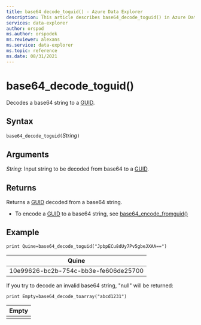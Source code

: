 ```yaml
---
title: base64_decode_toguid() - Azure Data Explorer
description: This article describes base64_decode_toguid() in Azure Data Explorer.
services: data-explorer
author: orspod
ms.author: orspodek
ms.reviewer: alexans
ms.service: data-explorer
ms.topic: reference 
ms.date: 08/31/2021
---
```

# base64_decode_toguid()

Decodes a base64 string to a [GUID](./scalar-data-types/guid.md).

## Syntax

`base64_decode_toguid(`*String*`)`

## Arguments

*String*: Input string to be decoded from base64 to a [GUID](./scalar-data-types/guid.md). 

## Returns

Returns a [GUID](./scalar-data-types/guid.md) decoded from a base64 string.

* To encode a [GUID](./scalar-data-types/guid.md) to a base64 string, see [base64_encode_fromguid()](base64-encode-fromguid-function.md)

## Example

<!-- csl: https://help.kusto.windows.net/Samples -->
```kusto
print Quine=base64_decode_toguid("JpbpECu8dUy7Pv5gbeJXAA==")  
```

|Quine|
|-----|
|10e99626-bc2b-754c-bb3e-fe606de25700|

If you try to decode an invalid base64 string, "null" will be returned:

<!-- csl: https://help.kusto.windows.net/Samples -->
```kusto
print Empty=base64_decode_toarray("abcd1231")
```

|Empty|
|-----|
||
